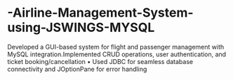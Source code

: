 # -Airline-Management-System-using-JSWINGS-MYSQL
 Developed a GUI-based system for flight and passenger management with MySQL integration.Implemented CRUD  operations, user authentication, and ticket booking/cancellation  • Used JDBC for seamless database connectivity and JOptionPane for error handling
